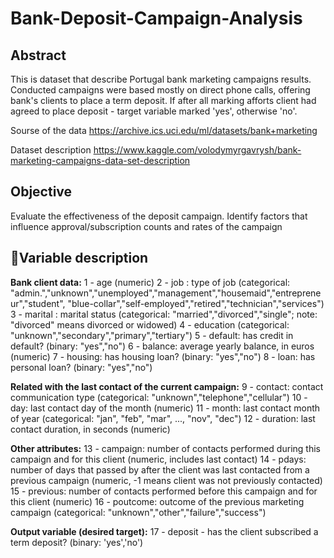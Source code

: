 # Bank-Deposit-Campaign-Analysis

## Abstract
This is dataset that describe Portugal bank marketing campaigns results. Conducted campaigns were based mostly on direct phone calls, offering bank's clients to place a term deposit. If after all marking afforts client had agreed to place deposit - target variable marked 'yes', otherwise 'no'.

Sourse of the data https://archive.ics.uci.edu/ml/datasets/bank+marketing

Dataset description https://www.kaggle.com/volodymyrgavrysh/bank-marketing-campaigns-data-set-description


## Objective
Evaluate the effectiveness of the deposit campaign. 
Identify factors that influence approval/subscription counts and rates of the campaign 


## Variable description
**Bank client data:**
1 - age (numeric)
2 - job : type of job (categorical: "admin.","unknown","unemployed","management","housemaid","entrepreneur","student",
                                   "blue-collar","self-employed","retired","technician","services") 
3 - marital : marital status (categorical: "married","divorced","single"; note: "divorced" means divorced or widowed)
4 - education (categorical: "unknown","secondary","primary","tertiary")
5 - default: has credit in default? (binary: "yes","no")
6 - balance: average yearly balance, in euros (numeric) 
7 - housing: has housing loan? (binary: "yes","no")
8 - loan: has personal loan? (binary: "yes","no")

**Related with the last contact of the current campaign:**
9 - contact: contact communication type (categorical: "unknown","telephone","cellular") 
10 - day: last contact day of the month (numeric)
11 - month: last contact month of year (categorical: "jan", "feb", "mar", ..., "nov", "dec")
12 - duration: last contact duration, in seconds (numeric)

**Other attributes:**
13 - campaign: number of contacts performed during this campaign and for this client (numeric, includes last contact)
14 - pdays: number of days that passed by after the client was last contacted from a previous campaign (numeric, -1 means client was not previously contacted)
15 - previous: number of contacts performed before this campaign and for this client (numeric)
16 - poutcome: outcome of the previous marketing campaign (categorical: "unknown","other","failure","success")

**Output variable (desired target):**
17 - deposit - has the client subscribed a term deposit? (binary: 'yes','no')
